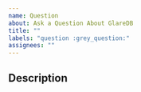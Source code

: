 ```yaml
---
name: Question
about: Ask a Question About GlareDB
title: ""
labels: "question :grey_question:"
assignees: ""
---
```


## Description
